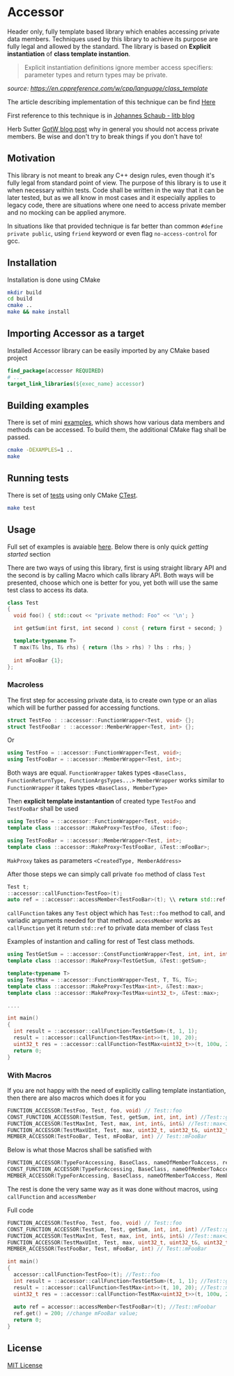 
# Accessor
Header only, fully template based library which enables accessing private data members. Techniques used by this library to achieve its  purpose are fully legal and allowed by the standard. 
The library is based on __Explicit instantiation__ of __class template instantion__.

>Explicit instantiation definitions ignore member access specifiers: parameter types and return types may be private.

_source: https://en.cppreference.com/w/cpp/language/class_template_

The article describing implementation of this technique can be find [Here](https://github.com/insooth/insooth.github.io/blob/master/accessing-private-members.md)

First reference to this technique is in [Johannes Schaub - litb blog](http://bloglitb.blogspot.com/2010/07/access-to-private-members-thats-easy.html?m=1)

Herb Sutter [GotW blog post](http://www.gotw.ca/gotw/076.htm) why in general you should not access private members. Be wise and don't try to break things if you don't have to!

## Motivation

This library is not meant to break any C++ design rules, even though it's fully legal from standard point of view. The purpose of this library is to use it when necessary within tests. Code shall be written in the way that it can be later tested, but as we all know in most cases and it especially applies to legacy code, there are situations where one need to access private member and no mocking can be applied anymore.

In situations like that provided technique is far better than common `#define private public`, using `friend` keyword or even flag `no-access-control` for gcc. 

## Installation

Installation is done using CMake
```sh
mkdir build
cd build
cmake ..
make && make install
```

## Importing Accessor as a target

Installed Accessor library can be easily imported by any CMake based project
```cmake
find_package(accessor REQUIRED)
# ...
target_link_libraries(${exec_name} accessor)
```

## Building examples

There is set of mini [examples](https://github.com/hliberacki/cpp-member-accessor/tree/master/examples), which shows how various data members and methods can be accessed. To build them, the additional CMake flag shall be passed.

```sh
cmake -DEXAMPLES=1 ..
make
```

## Running tests

There is set of [tests](https://github.com/hliberacki/cpp-member-accessor/tree/master/tests) using only CMake [CTest](https://cmake.org/cmake/help/v3.0/manual/ctest.1.html).

```sh
make test
```
## Usage

Full set of examples is avaiable [here](https://github.com/hliberacki/cpp-member-accessor/tree/master/examples). Below there is only quick _getting started_ section

There are two ways of using this library, first is using straight library API and the second is by calling Macro which calls library API. 
Both ways will be presented, choose which one is better for you, yet both will use the same test class to access its data.

```cpp
class Test
{
  void foo() { std::cout << "private method: Foo" << '\n'; }

  int getSum(int first, int second ) const { return first + second; }

  template<typename T>
  T max(T& lhs, T& rhs) { return (lhs > rhs) ? lhs : rhs; }
  
  int mFooBar {1};
};
```

### Macroless

The first step for accessing private data, is to create own type or an alias which will be further passed for accessing functions.

```cpp
struct TestFoo : ::accessor::FunctionWrapper<Test, void> {};
struct TestFooBar : ::accessor::MemberWrapper<Test, int> {};
```
Or
```cpp
using TestFoo = ::accessor::FunctionWrapper<Test, void>;
using TestFooBar = ::accessor::MemberWrapper<Test, int>;
```

Both ways are equal. `FunctionWrapper` takes types `<BaseClass, FunctionReturnType, FunctionArgsTypes...>`
`MemberWrapper` works similar to `FunctionWrapper` it takes types `<BaseClass, MemberType>`

Then __explicit template instantantion__ of created type `TestFoo` and `TestFooBar` shall be used 

```cpp
using TestFoo = ::accessor::FunctionWrapper<Test, void>;
template class ::accessor::MakeProxy<TestFoo, &Test::foo>;

using TestFooBar = ::accessor::MemberWrapper<Test, int>;
template class ::accessor::MakeProxy<TestFooBar, &Test::mFooBar>;
```

`MakProxy` takes as parameters `<CreatedType, MemberAddress>`

After those steps we can simply call private `foo` method of class `Test`

```cpp
Test t;
::accessor::callFunction<TestFoo>(t);
auto ref = ::accessor::accessMember<TestFooBar>(t); \\ return std::ref(Test::mFooBar)
```

`callFunction` takes any `Test` object which has `Test::foo` method to call, and variadic arguments needed for that method.
`accessMember` works as `callFunction` yet it return `std::ref` to private data member of class `Test`

Examples of instantion and calling for rest of Test class methods.

```cpp
using TestGetSum = ::accessor::ConstFunctionWrapper<Test, int, int, int>;
template class ::accessor::MakeProxy<TestGetSum, &Test::getSum>;

template<typename T>
using TestMax = ::accessor::FunctionWrapper<Test, T, T&, T&>;
template class ::accessor::MakeProxy<TestMax<int>, &Test::max>;
template class ::accessor::MakeProxy<TestMax<uint32_t>, &Test::max>;

....

int main()
{
  int result = ::accessor::callFunction<TestGetSum>(t, 1, 1);
  result = ::accessor::callFunction<TestMax<int>>(t, 10, 20);
  uint32_t res = ::accessor::callFunction<TestMax<uint32_t>>(t, 100u, 200u);
  return 0;
}
```

### With Macros

If you are not happy with the need of explicitly calling template instantiation, then there are also macros which does it for you

```cpp
FUNCTION_ACCESSOR(TestFoo, Test, foo, void) // Test::foo
CONST_FUNCTION_ACCESSOR(TestSum, Test, getSum, int, int, int) //Test::getSum
FUNCTION_ACCESSOR(TestMaxInt, Test, max, int, int&, int&) //Test::max<int>
FUNCTION_ACCESSOR(TestMaxUInt, Test, max, uint32_t, uint32_t&, uint32_t&) //Test::max<uint32_t>
MEMBER_ACCESSOR(TestFooBar, Test, mFooBar, int) // Test::mFooBar
```

Below is what those Macros shall be satisfied with

```cpp
FUNCTION_ACCESSOR(TypeForAccessing, BaseClass, nameOfMemberToAccess, returnType, functionArgumentTypes...)
CONST_FUNCTION_ACCESSOR(TypeForAccessing, BaseClass, nameOfMemberToAccess, returnType, functionArgumentTypes...)
MEMBER_ACCESSOR(TypeForAccessing, BaseClass, nameOfMemberToAccess, MemberType)
```

The rest is done the very same way as it was done without macros, using `callFunction` and `accessMember`

Full code

```cpp
FUNCTION_ACCESSOR(TestFoo, Test, foo, void) // Test::foo
CONST_FUNCTION_ACCESSOR(TestSum, Test, getSum, int, int, int) //Test::getSum
FUNCTION_ACCESSOR(TestMaxInt, Test, max, int, int&, int&) //Test::max<int>
FUNCTION_ACCESSOR(TestMaxUInt, Test, max, uint32_t, uint32_t&, uint32_t&) //Test::max<uint32_t>
MEMBER_ACCESSOR(TestFooBar, Test, mFooBar, int) // Test::mFooBar

int main()
{
  accessor::callFunction<TestFoo>(t); //Test::foo
  int result = ::accessor::callFunction<TestGetSum>(t, 1, 1); //Test::getSum
  result = ::accessor::callFunction<TestMax<int>>(t, 10, 20); //Test::max<int>
  uint32_t res = ::accessor::callFunction<TestMax<uint32_t>>(t, 100u, 200u); //Test::max<uint32_t>
  
  auto ref = accessor::accessMember<TestFooBar>(t); //Test::mFoobar
  ref.get() = 200; //change mFooBar value;
  return 0;
}
```

## License

[MIT License](https://github.com/hliberacki/cpp-member-accessor/blob/master/LICENSE)
